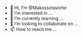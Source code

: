 - 👋 Hi, I’m @Makossotaviche
- 👀 I’m interested in ...
- 🌱 I’m currently learning ...
- 💞️ I’m looking to collaborate on ...
- 📫 How to reach me ...

<!---
Makossotaviche/Makossotaviche is a ✨ special ✨ repository because its `README.md` (this file) appears on your GitHub profile.
You can click the Preview link to take a look at your changes.
--->
